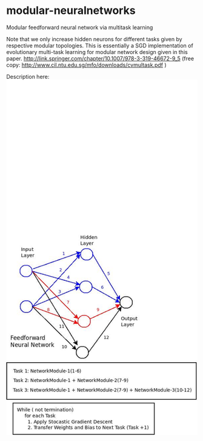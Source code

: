 # modular-neuralnetworks
Modular  feedforward neural network via multitask learning


        
Note that we only increase hidden neurons for different tasks given by respective modular topologies. This is essentially a SGD implementation of evolutionary multi-task learning for modular network design given in this paper. http://link.springer.com/chapter/10.1007/978-3-319-46672-9_5 (free copy: http://www.cil.ntu.edu.sg/mfo/downloads/cvmultask.pdf )

Description here: ![alt tag](https://github.com/rohitash-chandra/modular-neuralnetworks/blob/master/modular-fnn.jpeg)
